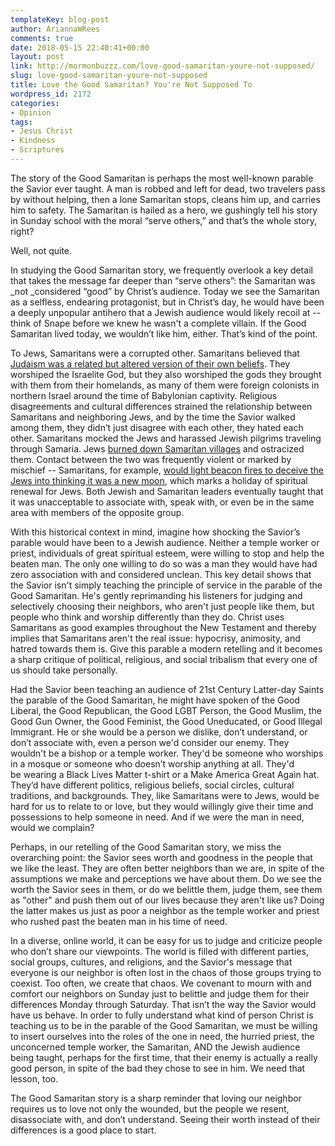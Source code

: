 ```yaml
---
templateKey: blog-post
author: AriannaWRees
comments: true
date: 2018-05-15 22:40:41+00:00
layout: post
link: http://mormonbuzzz.com/love-good-samaritan-youre-not-supposed/
slug: love-good-samaritan-youre-not-supposed
title: Love the Good Samaritan? You're Not Supposed To
wordpress_id: 2172
categories:
- Opinion
tags:
- Jesus Christ
- Kindness
- Scriptures
---
```


The story of the Good Samaritan is perhaps the most well-known parable the Savior ever taught. A man is robbed and left for dead, two travelers pass by without helping, then a lone Samaritan stops, cleans him up, and carries him to safety. The Samaritan is hailed as a hero, we gushingly tell his story in Sunday school with the moral “serve others,” and that’s the whole story, right? 


Well, not quite.

In studying the Good Samaritan story, we frequently overlook a key detail that takes the message far deeper than “serve others”: the Samaritan was _not _considered “good” by Christ’s audience. Today we see the Samaritan as a selfless, endearing protagonist, but in Christ’s day, he would have been a deeply unpopular antihero that a Jewish audience would likely recoil at -- think of Snape before we knew he wasn't a complete villain. If the Good Samaritan lived today, we wouldn’t like him, either. That’s kind of the point. 


To Jews, Samaritans were a corrupted other. Samaritans believed that [Judaism was a related but altered version of their own beliefs](https://www.lds.org/scriptures/bd/samaritans?lang=eng&letter=S). They worshiped the Israelite God, but they also worshiped the gods they brought with them from their homelands, as many of them were foreign colonists in northern Israel around the time of Babylonian captivity. Religious disagreements and cultural differences strained the relationship between Samaritans and neighboring Jews, and by the time the Savior walked among them, they didn’t just disagree with each other, they hated each other. Samaritans mocked the Jews and harassed Jewish pilgrims traveling through Samaria. Jews [burned down Samaritan villages](https://www.bibleodyssey.org/en/people/related-articles/samaritans) and ostracized them. Contact between the two was frequently violent or marked by mischief -- Samaritans, for example, [would light beacon fires to deceive the Jews into thinking it was a new moon](http://www.jewishencyclopedia.com/articles/13059-samaritans), which marks a holiday of spiritual renewal for Jews. Both Jewish and Samaritan leaders eventually taught that it was unacceptable to associate with, speak with, or even be in the same area with members of the opposite group. 

With this historical context in mind, imagine how shocking the Savior’s parable would have been to a Jewish audience. Neither a temple worker or priest, individuals of great spiritual esteem, were willing to stop and help the beaten man. The only one willing to do so was a man they would have had zero association with and considered unclean. This key detail shows that the Savior isn't simply teaching the principle of service in the parable of the Good Samaritan. He's gently reprimanding his listeners for judging and selectively choosing their neighbors, who aren't just people like them, but people who think and worship differently than they do. Christ uses Samaritans as good examples throughout the New Testament and thereby implies that Samaritans aren't the real issue: hypocrisy, animosity, and hatred towards them is. Give this parable a modern retelling and it becomes a sharp critique of political, religious, and social tribalism that every one of us should take personally.

Had the Savior been teaching an audience of 21st Century Latter-day Saints the parable of the Good Samaritan, he might have spoken of the Good Liberal, the Good Republican, the Good LGBT Person, the Good Muslim, the Good Gun Owner, the Good Feminist, the Good Uneducated, or Good Illegal Immigrant. He or she would be a person we dislike, don’t understand, or don’t associate with, even a person we'd consider our enemy. They wouldn't be a bishop or a temple worker. They'd be someone who worships in a mosque or someone who doesn’t worship anything at all. They'd be wearing a Black Lives Matter t-shirt or a Make America Great Again hat. They’d have different politics, religious beliefs, social circles, cultural traditions, and backgrounds. They, like Samaritans were to Jews, would be hard for us to relate to or love, but they would willingly give their time and possessions to help someone in need. And if we were the man in need, would we complain? 

Perhaps, in our retelling of the Good Samaritan story, we miss the overarching point: the Savior sees worth and goodness in the people that we like the least. They are often better neighbors than we are, in spite of the assumptions we make and perceptions we have about them. Do we see the worth the Savior sees in them, or do we belittle them, judge them, see them as "other" and push them out of our lives because they aren't like us? Doing the latter makes us just as poor a neighbor as the temple worker and priest who rushed past the beaten man in his time of need. 

In a diverse, online world, it can be easy for us to judge and criticize people who don’t share our viewpoints. The world is filled with different parties, social groups, cultures, and religions, and the Savior's message that everyone is our neighbor is often lost in the chaos of those groups trying to coexist. Too often, we create that chaos. We covenant to mourn with and comfort our neighbors on Sunday just to belittle and judge them for their differences Monday through Saturday. That isn’t the way the Savior would have us behave. In order to fully understand what kind of person Christ is teaching us to be in the parable of the Good Samaritan, we must be willing to insert ourselves into the roles of the one in need, the hurried priest, the unconcerned temple worker, the Samaritan, AND the Jewish audience being taught, perhaps for the first time, that their enemy is actually a really good person, in spite of the bad they chose to see in him. We need that lesson, too.

The Good Samaritan story is a sharp reminder that loving our neighbor requires us to love not only the wounded, but the people we resent, disassociate with, and don’t understand. Seeing their worth instead of their differences is a good place to start. 
